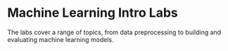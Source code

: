 # Machine Learning Intro Labs

The labs cover a range of topics, from data preprocessing to building and evaluating machine learning models.
